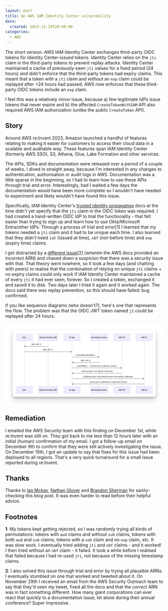 ```yaml
---
layout: post
title: An AWS IAM Identity Center vulnerability
date:
  created: 2023-12-19T20:40:00
categories:
  - AWS
---
```


<!-- more -->

The short version: AWS IAM Identity Center exchanges third-party OIDC tokens
for Identity Center-issued tokens. Identity Center relies on the `jti` claim in the 
third-party tokens to prevent replay attacks. Identity Center maintained a cache of 
previously-seen `jti` values for a fixed period (24 hours) _and_ didn't enforce that 
the third-party tokens had expiry claims. This meant that a token _with_ a `jti` 
claim and _without_ an `exp` claim could be replayed after >24 hours had passed. 
AWS now enforces that these third-party OIDC tokens include an `exp` claim.

I feel this was a relatively minor issue, because a) few legitimate IdPs issue 
tokens that never expire and b) the affected `CreateTokenWithIAM` API also 
required AWS IAM authorization (unlike the public `CreateToken` API). 

## Story

Around AWS re:Invent 2023, Amazon launched a handful of features relating to 
making it easier for customers to access their cloud data in a scalable and 
auditable way. These features span IAM Identity Center (formerly AWS SSO), S3, 
Athena, Glue, Lake Formation and other services. 

The APIs, SDKs and documentation were released over a period of a couple of weeks.
I dived in straight away, because I'm interested in any changes to authentication,
authorisation or audit logs in AWS. Documentation was a little sparse in the 
beginning, so I had to learn how to use these APIs through trial and error. 
Interestingly,  had I waited a few days the documentation would have been more 
complete so I  wouldn't have needed to experiment and likely wouldn't have found 
this issue.

Specifically, IAM Identity Center's [trusted identity propagation][tip-docs] docs
at the time didn't yet specify that the `jti` claim in the OIDC token was required.
I had created a hand-written OIDC IdP to trial the functionality - that felt 
easier than trying to sign up and learn how to use Okta/Microsoft Entra/other IdPs.
Through a process of trial and error[1] I learned that my tokens needed a `jti` 
claim and it had to be unique each time. I also learned that they *didn't* need 
`iat` (issued at time), `nbf` (not-before time) and `exp` (expiry time) claims. 

I got distracted by a [different issue][tweet][2] (wherein the AWS docs provided
an incorrect ARN) and chased down a suspicion that there was a security issue 
with that. That theory went nowhere, so it took a few days (and chatting with 
peers) to realise that the combination of relying on unique `jti` claims + no 
expiry claims could only work if IAM Identity Center maintained a cache of 
every `jti` it had ever seen, forever. So I created a token, exchanged it and 
saved it to disk. Two days later I tried it again and it worked again. The docs 
said there was replay prevention, so this should have failed: bug confirmed.

If you like sequence diagrams (who doesn't?), here's one that represents the flow.
The problem was that the OIDC JWT token named `j1` could be replayed after 24 
hours:

![sequence diagram](/assets/2023-12-09-sequence-diagram.png)

## Remediation

I emailed the AWS Security team with this finding on December 1st, while re:Invent
was still on. They got back to me less than 12 hours later with an initial (human)
confirmation of my email. I got a follow-up email on December 9th to confirm that
they were still actively investigating the issue. On December 15th, I got an update
to say that fixes for this issue had been deployed to all regions. That's a very
quick turnaround for a small issue reported during re:Invent.

## Thanks

Thanks to [Ian Mckay][ian], [Nathan Glover][nathan] and [Brandon Sherman][brandon]
for sanity-checking this blog post. It was even harder to read before their helpful
advice.

## Footnotes

**1**: My tokens kept getting rejected, so I was randomly trying all kinds of 
permutations: tokens with `aud` claims and without `sub` claims, tokens with 
both `aud` and  `sub` claims, tokens with a `sub` claim and no `exp` claim, etc. 
It was slow work. I eventually tried adding `jti` and `nbf` claims - and it worked! 
I then tried without an `nbf` claim - it failed. It took a while before I realised 
that failed because I had re-used `jti`, not because of the missing timestamp
claims.

**2**: I also solved this issue through trial and error by trying all plausible
ARNs. I eventually stumbled on one that worked and tweeted about it. On November
29th I received an email from the AWS Security Outreach team to say that they'd
seen my tweet, fixed all the docs and that the *correct* ARN was in fact something
different. How many giant corporations can ever react that quickly to a 
documentation issue, let alone during their annual conference? Super impressive. 

[tip-docs]: https://docs.aws.amazon.com/singlesignon/latest/userguide/using-apps-with-trusted-token-issuer.html
[tweet]: https://twitter.com/__steele/status/1729382775202144670
[ian]: https://twitter.com/iann0036
[nathan]: https://twitter.com/nathangloverAUS
[brandon]: https://social.securitytheater.net/@spaceinvader
